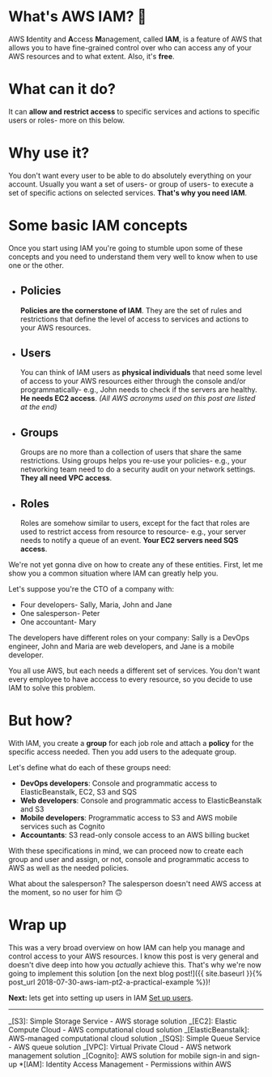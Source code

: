 # What's AWS IAM? 🔑

AWS **I**dentity and **A**ccess **M**anagement, called **IAM**, is a feature of AWS that allows you to have fine-grained control over who can access any of your AWS resources and to what extent. Also, it's **free**.

# What can it do?

It can **allow and restrict access** to specific services and actions to specific users or roles- more on this below.

# Why use it?

You don't want every user to be able to do absolutely everything on your account. Usually you want a set of users- or group of users- to execute a set of specific actions on selected services. **That's why you need IAM**.

# Some basic IAM concepts

Once you start using IAM you're going to stumble upon some of these concepts and you need to understand them very well to know when to use one or the other.

- ## Policies

  **Policies are the cornerstone of IAM**. They are the set of rules and restrictions that define the level of access to services and actions to your AWS resources.

- ## Users

  You can think of IAM users as **physical individuals** that need some level of access to your AWS resources either through the console and/or programmatically- e.g., John needs to check if the servers are healthy. **He needs EC2 access**. _(All AWS acronyms used on this post are listed at the end)_

- ## Groups

  Groups are no more than a collection of users that share the same restrictions. Using groups helps you re-use your policies- e.g., your networking team need to do a security audit on your network settings. **They all need VPC access**.

- ## Roles
  Roles are somehow similar to users, except for the fact that roles are used to restrict access from resource to resource- e.g., your server needs to notify a queue of an event. **Your EC2 servers need SQS access**.

We're not yet gonna dive on how to create any of these entities. First, let me show you a common situation where IAM can greatly help you.

Let's suppose you're the CTO of a company with:

- Four developers- Sally, Maria, John and Jane
- One salesperson- Peter
- One accountant- Mary

The developers have different roles on your company: Sally is a DevOps engineer, John and Maria are web developers, and Jane is a mobile developer.

You all use AWS, but each needs a different set of services. You don't want every employee to have acccess to every resource, so you decide to use IAM to solve this problem.

# But how?

With IAM, you create a **group** for each job role and attach a **policy** for the specific access needed. Then you add users to the adequate group.

Let's define what do each of these groups need:

- **DevOps developers**: Console and programmatic access to ElasticBeanstalk, EC2, S3 and SQS
- **Web developers**: Console and programmatic access to ElasticBeanstalk and S3
- **Mobile developers**: Programmatic access to S3 and AWS mobile services such as Cognito
- **Accountants**: S3 read-only console access to an AWS billing bucket

With these specifications in mind, we can proceed now to create each group and user and assign, or not, console and programmatic access to AWS as well as the needed policies.

What about the salesperson? The salesperson doesn't need AWS access at the moment, so no user for him 🙃

# Wrap up

This was a very broad overview on how IAM can help you manage and control access to your AWS resources. I know this post is very general and doesn't dive deep into how you _actually_ achieve this. That's why we're now going to implement this solution [on the next blog post!]({{ site.baseurl }}{% post_url 2018-07-30-aws-iam-pt2-a-practical-example %})!

**Next:** lets get into setting up users in IAM [Set up users](/workshop/set-up-users.md).

---

_[S3]: Simple Storage Service - AWS storage solution
_[EC2]: Elastic Compute Cloud - AWS computational cloud solution
_[ElasticBeanstalk]: AWS-managed computational cloud solution
_[SQS]: Simple Queue Service - AWS queue solution
_[VPC]: Virtual Private Cloud - AWS network management solution
_[Cognito]: AWS solution for mobile sign-in and sign-up \*[IAM]: Identity Access Management - Permissions within AWS
